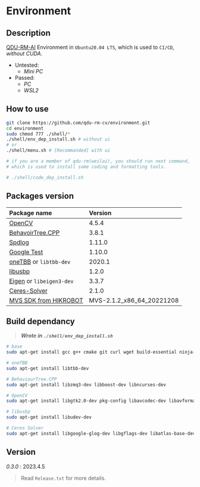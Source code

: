 # Environment

## Description

[QDU-RM-AI](https://github.com/qdu-rm-cv/qdu-rm-ai) Environment in `Ubuntu20.04 LTS`, which is used to `CI/CD`, *without CUDA*.

- Untested:
  - *Mini PC*
- Passed:
  - *PC*
  - *WSL2*

## How to use

```sh
git clone https://github.com/qdu-rm-cv/environment.git
cd environment
sudo chmod 777 ./shell/*
./shell/env_dep_install.sh # without ui
# or
./shell/menu.sh # [Recommanded] with ui

# if you are a member of qdu-rm(weilai), you should run next command,
# which is used to install some coding and formatting tools.

# ./shell/code_dep_install.sh
```

## Packages version

| Package name                                                                                    | Version                   |
| :---------------------------------------------------------------------------------------------- | :------------------------ |
| [OpenCV](https://docs.opencv.org/4.5.4/d7/d9f/tutorial_linux_install.html)                      | 4.5.4                     |
| [BehavoirTree.CPP](https://github.com/BehaviorTree/BehaviorTree.CPP)                            | 3.8.1                     |
| [Spdlog](https://github.com/gabime/spdlog)                                                      | 1.11.0                    |
| [Google Test](https://github.com/google/googletest)                                             | 1.10.0                    |
| [oneTBB](https://github.com/oneapi-src/oneTBB) or `libtbb-dev`                                  | 2020.1                    |
| [libusbp](https://github.com/pololu/libusbp)                                                    | 1.2.0                     |
| [Eigen](https://eigen.tuxfamily.org/index.php?title=Main_Page) or `libeigen3-dev`               | 3.3.7                     |
| [Ceres-Solver](http://ceres-solver.org/)                                                        | 2.1.0                     |
| [MVS SDK from HIKROBOT](https://www.hikrobotics.com/cn/machinevision/service/download?module=0) | MVS-2.1.2_x86_64_20221208 |

## Build dependancy

> ***Wrote in `./shell/env_dep_install.sh`***

```sh
# base
sudo apt-get install gcc g++ cmake git curl wget build-essential ninja-build

# oneTBB
sudo apt-get install libtbb-dev

# BehaviourTree.CPP
sudo apt-get install libzmq3-dev libboost-dev libncurses-dev

# OpenCV
sudo apt-get install libgtk2.0-dev pkg-config libavcodec-dev libavformat-dev libswscale-dev python-numpy libtbb2 libtbb-dev libjpeg-dev libpng-dev libtiff-dev libdc1394-22-dev  ffmpeg libavcodec-dev libavformat-dev libswscale-dev libavutil-dev

# libusbp
sudo apt-get install libudev-dev

# Ceres Solver
sudo apt-get install libgoogle-glog-dev libgflags-dev libatlas-base-dev libeigen3-dev libsuitesparse-dev
```

## Version

*0.3.0* : 2023.4.5

> Read `Release.txt` for more details.
